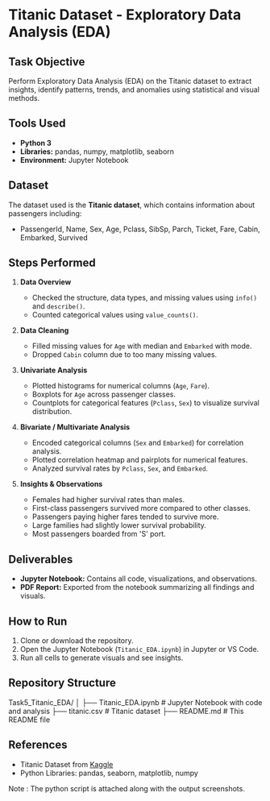 # Titanic Dataset - Exploratory Data Analysis (EDA)

## Task Objective
Perform Exploratory Data Analysis (EDA) on the Titanic dataset to extract insights, identify patterns, trends, and anomalies using statistical and visual methods.

## Tools Used
- **Python 3**  
- **Libraries:** pandas, numpy, matplotlib, seaborn  
- **Environment:** Jupyter Notebook  

## Dataset
The dataset used is the **Titanic dataset**, which contains information about passengers including:
- PassengerId, Name, Sex, Age, Pclass, SibSp, Parch, Ticket, Fare, Cabin, Embarked, Survived

## Steps Performed

1. **Data Overview**
   - Checked the structure, data types, and missing values using `info()` and `describe()`.
   - Counted categorical values using `value_counts()`.

2. **Data Cleaning**
   - Filled missing values for `Age` with median and `Embarked` with mode.
   - Dropped `Cabin` column due to too many missing values.

3. **Univariate Analysis**
   - Plotted histograms for numerical columns (`Age`, `Fare`).
   - Boxplots for `Age` across passenger classes.
   - Countplots for categorical features (`Pclass`, `Sex`) to visualize survival distribution.

4. **Bivariate / Multivariate Analysis**
   - Encoded categorical columns (`Sex` and `Embarked`) for correlation analysis.
   - Plotted correlation heatmap and pairplots for numerical features.
   - Analyzed survival rates by `Pclass`, `Sex`, and `Embarked`.

5. **Insights & Observations**
   - Females had higher survival rates than males.
   - First-class passengers survived more compared to other classes.
   - Passengers paying higher fares tended to survive more.
   - Large families had slightly lower survival probability.
   - Most passengers boarded from 'S' port.

## Deliverables
- **Jupyter Notebook:** Contains all code, visualizations, and observations.  
- **PDF Report:** Exported from the notebook summarizing all findings and visuals.  

## How to Run
1. Clone or download the repository.
2. Open the Jupyter Notebook (`Titanic_EDA.ipynb`) in Jupyter or VS Code.
3. Run all cells to generate visuals and see insights.

## Repository Structure
Task5_Titanic_EDA/
│
├── Titanic_EDA.ipynb # Jupyter Notebook with code and analysis
├── titanic.csv # Titanic dataset 
├── README.md # This README file

## References
- Titanic Dataset from [Kaggle](https://www.kaggle.com/c/titanic)
- Python Libraries: pandas, seaborn, matplotlib, numpy

Note : The python script is attached along with the output screenshots.
